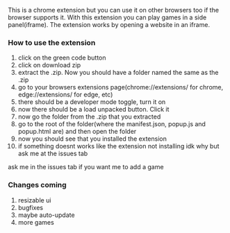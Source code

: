 This is a chrome extension but you can use it on other browsers too if the browser supports it.
With this extension you can play games in a side panel(iframe).
The extension works by opening a website in an iframe.
                                                                                                                                                                                                                                                                                                                                                                                                                
### How to use the extension

1. click on the green code button
2. click on download zip
3. extract the .zip. Now you should have a folder named the same as the .zip
4. go to your browsers extensions page(chrome://extensions/ for chrome, edge://extensions/ for edge, etc)
5. there should be a developer mode toggle, turn it on
6. now there should be a load unpacked button. Click it
7. now go the folder from the .zip that you extracted
8. go to the root of the folder(where the manifest.json, popup.js and popup.html are) and then open the folder
9. now you should see that you installed the extension
10. if something doesnt works like the extension not installing idk why but ask me at the issues tab

ask me in the issues tab if you want me to add a game


### Changes coming

1. resizable ui
2. bugfixes
3. maybe auto-update
4. more games
